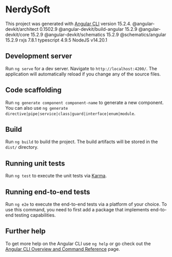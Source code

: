 # NerdySoft

This project was generated with [Angular CLI](https://github.com/angular/angular-cli) version 15.2.4.
@angular-devkit/architect       0.1502.9
@angular-devkit/build-angular   15.2.9
@angular-devkit/core            15.2.9
@angular-devkit/schematics      15.2.9
@schematics/angular             15.2.9
rxjs                            7.8.1
typescript                      4.9.5
NodeJS                          v14.20.1

## Development server

Run `ng serve` for a dev server. Navigate to `http://localhost:4200/`. The application will automatically reload if you change any of the source files.

## Code scaffolding

Run `ng generate component component-name` to generate a new component. You can also use `ng generate directive|pipe|service|class|guard|interface|enum|module`.

## Build

Run `ng build` to build the project. The build artifacts will be stored in the `dist/` directory.

## Running unit tests

Run `ng test` to execute the unit tests via [Karma](https://karma-runner.github.io).

## Running end-to-end tests

Run `ng e2e` to execute the end-to-end tests via a platform of your choice. To use this command, you need to first add a package that implements end-to-end testing capabilities.

## Further help

To get more help on the Angular CLI use `ng help` or go check out the [Angular CLI Overview and Command Reference](https://angular.io/cli) page.
